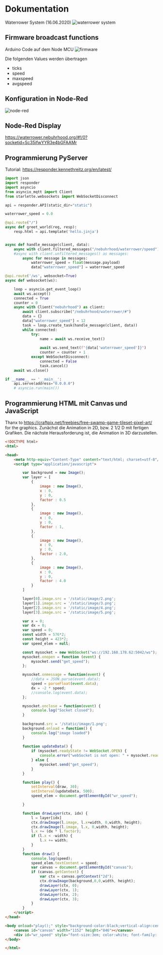 # Dokumentation

Waterrower System (16.06.2020)
![waterrower system](/waterrower-meets-python/waterrower-meets-shotgun.png)

## Firmware broadcast functions
Arduino Code auf dem Node MCU
![firmware](/waterrower-meets-python/firmware.png)

Die folgenden Values werden übertragen

- ticks
- speed
- maxspeed
- avgspeed

## Konfiguration in Node-Red

![node-red](/waterrower-meets-python/node-red.PNG)

## Node-Red Display
https://waterrower.nebuhrhood.org/#!/0?socketid=Sc35ifwYYR3e4bGFAAMr

## Programmierung PyServer
Tutorial: https://responder.kennethreitz.org/en/latest/

```python
import json
import responder
import asyncio
from asyncio_mqtt import Client
from starlette.websockets import WebSocketDisconnect

api = responder.API(static_dir="static")

waterrower_speed = 0.0

@api.route("/")
async def greet_world(req, resp):
    resp.html = api.template('hello.jinja')


async def handle_message(client, data):
    async with client.filtered_messages("/nebuhrhood/waterrower/speed") as messages:
    #async with client.unfiltered_messages() as messages:
        async for message in messages:
            waterrower_speed = float(message.payload)
            data["waterrower_speed"] = waterrower_speed

@api.route('/ws', websocket=True)
async def websocket(ws):

    loop = asyncio.get_event_loop()
    await ws.accept()
    connected = True
    counter = 0
    async with Client("nebuhrhood") as client:
        await client.subscribe("/nebuhrhood/waterrower/#")
        data = {}
        data["waterrower_speed"] = 12
        task = loop.create_task(handle_message(client, data))
        while connected:
            try:
                name = await ws.receive_text()
                
                await ws.send_text(f"{data['waterrower_speed']}")
                counter = counter + 1
            except WebSocketDisconnect:
                connected = False
                task.cancel()
    await ws.close()

if __name__ == '__main__':
    api.serve(address="0.0.0.0")
    # asyncio.run(main())
```
## Programmierung HTML mit Canvas und JavaScript

Thanx to https://craftpix.net/freebies/free-swamp-game-tileset-pixel-art/ for the graphics.
Zunächst die Animation in 2D, bzw. 2 1/2 D mit fertigen Grafiken. Die nächste Herausforderung ist, die Animation in 3D darzustellen.  
 
```html
<!DOCTYPE html>
<html>

<head>
    <meta http-equiv="Content-Type" content="text/html; charset=utf-8"/>
    <script type="application/javascript">

        var background = new Image();
        var layer = [
            {
                image : new Image(),
                x : 0,
                y : 0,
                factor : 0.5
            }, 
            {
                image : new Image(),
                x : 0,
                y : 0,
                factor : 1,
            }, 
            {
                image : new Image(),
                x : 0,
                y : 0,
                factor : 2.0,
            }, 
            {
                image : new Image(),
                x : 0,
                y : 0,
                factor : 4.0
            } 
        ] 

        layer[0].image.src = '/static/image/2.png';
        layer[1].image.src = '/static/image/3.png';
        layer[2].image.src = '/static/image/4.png';
        layer[3].image.src = '/static/image/5.png';

        var x = 0;
        var dx = 0;
        var speed = 0;
        const width = 576*2;
        const height = 423*2;
        var speed_elem = null;

        const mysocket = new WebSocket("ws://192.168.178.62:5042/ws");
        mysocket.onopen = function (event) {
            mysocket.send("get_speed");
        };

        mysocket.onmessage = function(event) {
            //data = JSON.parse(event.data);
            speed = parseFloat(event.data);
            dx = -2 * speed;
            //console.log(event.data);
        };

        mysocket.onclose = function(event) {
            console.log("Socket closed");
        }
        
        background.src = '/static/image/1.png';
        background.onload = function() {
            console.log("image loaded")
        }
        
        function updateData() {
            if (mysocket.readyState != WebSocket.OPEN) {
                console.error("webSocket is not open: " + mysocket.readyState);
            } else {
                mysocket.send("get_speed");
            }
        }

        function play() {
            setInterval(draw, 30);
            setInterval(updateData, 500);
            speed_elem = document.getElementById("wr_speed");

        }

        function drawLayer(ctx, idx) {
            l = layer[idx]
            ctx.drawImage(l.image, l.x+width, 0,width, height);
            ctx.drawImage(l.image, l.x, 0,width, height);
            l.x += (dx * l.factor);
            if (l.x < -width) {
                l.x += width;
            }            
        }
        function draw() {
            console.log(speed);
            speed_elem.textContent = speed;
            var canvas = document.getElementById("canvas");
            if (canvas.getContext) {
                var ctx = canvas.getContext("2d");
                ctx.drawImage(background,0,0,width, height);
                drawLayer(ctx, 0);
                drawLayer(ctx, 1);
                drawLayer(ctx, 2);
                drawLayer(ctx, 3);
            }
        }
    </script>
</head>

<body onload="play();" style="background-color:black;vertical-align:center;">
    <canvas id="canvas" width="1152" height="846"></canvas>
    <div id="wr_speed" style="font-size:3em; color:white; font-family: Roboto, Helvetica, Arial">SPEED</div>
</body>

</html>   
```
